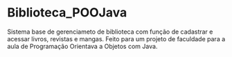 # Biblioteca_POOJava

Sistema base de gerenciameto de biblioteca com função de cadastrar e acessar livros, revistas e mangas. Feito para um projeto de faculdade para a aula de Programação Orientava a Objetos com Java.
